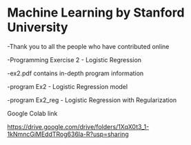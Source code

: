 
# Machine Learning by Stanford University

-Thank you to all the people who have contributed online

-Programming Exercise 2 - Logistic Regression

-ex2.pdf contains in-depth program information

-program Ex2 - Logistic Regression model

-program Ex2_reg - Logistic Regression with Regularization 

Google Colab link

https://drive.google.com/drive/folders/1XqX0t3_1-1kNmncGiMEddTRog636la-R?usp=sharing

